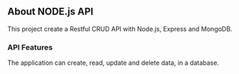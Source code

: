 ## About NODE.js API

This project create a Restful CRUD API with Node.js, Express and MongoDB.


### API Features

The application can create, read, update and delete data, in a database. 
